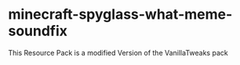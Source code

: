 # minecraft-spyglass-what-meme-soundfix
This Resource Pack is a modified Version of the VanillaTweaks pack
